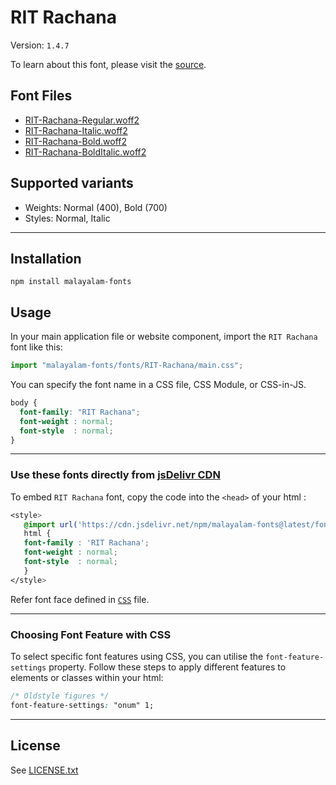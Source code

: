# RIT Rachana

Version: `1.4.7`

To learn about this font, please visit the [source](https://gitlab.com/rit-fonts/RIT-Rachana).

## Font Files

* [RIT-Rachana-Regular.woff2](RIT-Rachana-Regular.woff2)
* [RIT-Rachana-Italic.woff2](RIT-Rachana-Italic.woff2)
* [RIT-Rachana-Bold.woff2](RIT-Rachana-Bold.woff2)
* [RIT-Rachana-BoldItalic.woff2](RIT-Rachana-BoldItalic.woff2)

## Supported variants

* Weights: Normal (400), Bold (700)
* Styles: Normal, Italic

---

## Installation

```shell
npm install malayalam-fonts
```
## Usage

In your main application file or website component, import the `RIT Rachana` font like this:

```javascript
import "malayalam-fonts/fonts/RIT-Rachana/main.css";
```
You can specify the font name in a CSS file, CSS Module, or CSS-in-JS.

```css
body {
  font-family: "RIT Rachana";
  font-weight : normal;
  font-style  : normal;
}
```
---

### Use these fonts directly from [jsDelivr CDN](https://www.jsdelivr.com/package/npm/malayalam-fonts)

To embed `RIT Rachana` font, copy the code into the `<head>` of your html :

```css
<style>
   @import url('https://cdn.jsdelivr.net/npm/malayalam-fonts@latest/fonts/RIT-Rachana/main.min.css');
   html {
   font-family : 'RIT Rachana';
   font-weight : normal;
   font-style  : normal;
   }
</style>
```
Refer font face defined in [`CSS`](main.css) file.

---
### Choosing Font Feature with CSS

To select specific font features using CSS, you can utilise the `font-feature-settings` property. Follow these steps to apply different features to elements or classes within your html:

```css
/* Oldstyle figures */
font-feature-settings: "onum" 1;
```

---
## License

See [LICENSE.txt](LICENSE.txt)